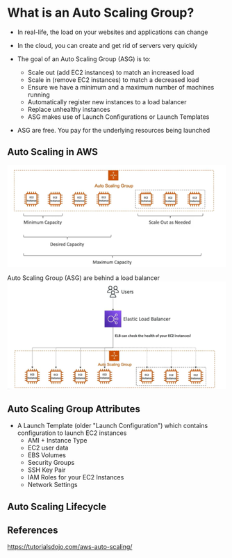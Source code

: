# What is an Auto Scaling Group?

- In real-life, the load on your websites and applications can change
- In the cloud, you can create and get rid of servers very quickly

- The goal of an Auto Scaling Group (ASG) is to:
    - Scale out (add EC2 instances) to match an increased load
    - Scale in (remove EC2 instances) to match a decreased load
    - Ensure we have a minimum and a maximum number of machines running
    - Automatically register new instances to a load balancer
    - Replace unhealthy instances
    - ASG makes use of Launch Configurations or Launch Templates

- ASG are free. You pay for the underlying resources being launched

## Auto Scaling in AWS

![Alt text](images/asg.png)


Auto Scaling Group (ASG) are behind a load balancer
![Alt text](images/asg-lb.png)

## Auto Scaling Group Attributes

- A Launch Template (older "Launch Configuration") which contains configuration to launch EC2 instances
    - AMI + Instance Type
    - EC2 user data
    - EBS Volumes
    - Security Groups
    - SSH Key Pair
    - IAM Roles for your EC2 Instances
    - Network Settings

## Auto Scaling Lifecycle




## References

https://tutorialsdojo.com/aws-auto-scaling/
